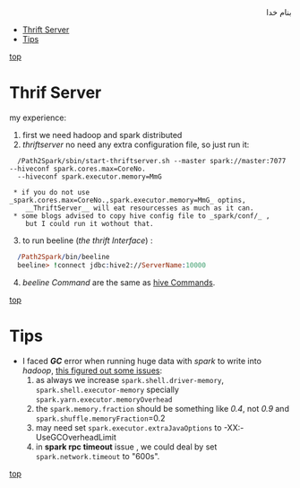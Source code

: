 <div dir=rtl>بنام خدا</div>

- [Thrift Server](#thrift-server)
- [Tips](#tips)


[top](#top)
# Thrif Server
my experience:
  1. first we need hadoop and spark distributed
  2. _thriftserver_ no need any extra configuration file, so just run it:
  ```vala
    /Path2Spark/sbin/start-thriftserver.sh --master spark://master:7077 --hiveconf spark.cores.max=CoreNo.
    --hiveconf spark.executor.memory=MmG
  ```
     * if you do not use _spark.cores.max=CoreNo.,spark.executor.memory=MmG_ optins, 
        __ThriftServer__ will eat resourcesses as much as it can.
     * some blogs advised to copy hive config file to _spark/conf/_ , 
        but I could run it wothout that.
  3. to run beeline (_the thrift Interface_) :
  ```prolog
    /Path2Spark/bin/beeline
    beeline> !connect jdbc:hive2://ServerName:10000
  ```
  4. _beeline Command_ are the same as [hive Commands](https://github.com/vhp1360/NoSQLandSQL/blob/master/Hadoop/Hive.md#sql-commands).

[top](#top)
# Tips
- I faced ___GC___ error when running huge data with _spark_ to write into _hadoop_, [this figured out some issues](https://stackoverflow.com/a/45570502/3214950):
  1. as always we increase `spark.shell.driver-memory`, `spark.shell.executor-memory` specially `spark.yarn.executor.memoryOverhead` 
  2. the `spark.memory.fraction` should be something like _0.4_, not _0.9_ and `spark.shuffle.memoryFraction`=0.2
  3. may need set `spark.executor.extraJavaOptions` to -XX:-UseGCOverheadLimit
  4. in __spark rpc timeout__ issue , we could deal by set `spark.network.timeout` to "600s".

[top](#top)
